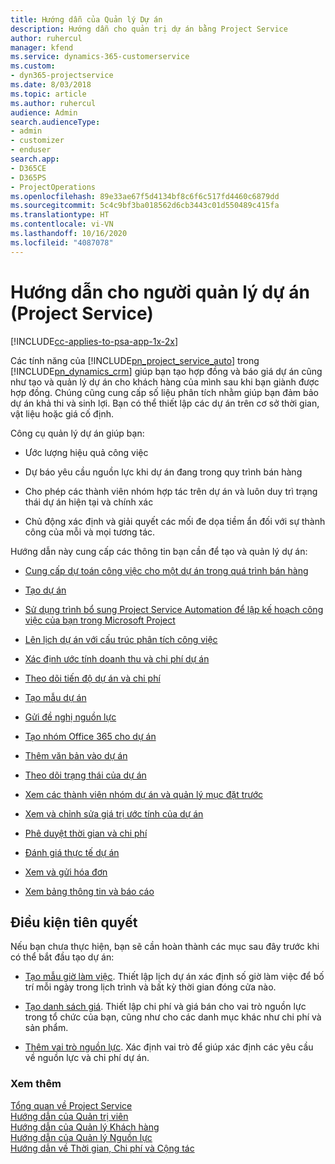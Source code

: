```yaml
---
title: Hướng dẫn của Quản lý Dự án
description: Hướng dẫn cho quản trị dự án bằng Project Service
author: ruhercul
manager: kfend
ms.service: dynamics-365-customerservice
ms.custom:
- dyn365-projectservice
ms.date: 8/03/2018
ms.topic: article
ms.author: ruhercul
audience: Admin
search.audienceType:
- admin
- customizer
- enduser
search.app:
- D365CE
- D365PS
- ProjectOperations
ms.openlocfilehash: 89e33ae67f5d4134bf8c6f6c517fd4460c6879dd
ms.sourcegitcommit: 5c4c9bf3ba018562d6cb3443c01d550489c415fa
ms.translationtype: HT
ms.contentlocale: vi-VN
ms.lasthandoff: 10/16/2020
ms.locfileid: "4087078"
---
```

# <a name="project-manager-guide-project-service"></a>Hướng dẫn cho người quản lý dự án (Project Service)

[!INCLUDE[cc-applies-to-psa-app-1x-2x](../includes/cc-applies-to-psa-app-1x-2x.md)]

Các tính năng của [!INCLUDE[pn_project_service_auto](../includes/pn-project-service-auto.md)] trong [!INCLUDE[pn_dynamics_crm](../includes/pn-dynamics-crm.md)] giúp bạn tạo hợp đồng và báo giá dự án cũng như tạo và quản lý dự án cho khách hàng của mình sau khi bạn giành được hợp đồng. Chúng cũng cung cấp số liệu phân tích nhằm giúp bạn đảm bảo dự án khả thi và sinh lợi. Bạn có thể thiết lập các dự án trên cơ sở thời gian, vật liệu hoặc giá cố định.  
  
 Công cụ quản lý dự án giúp bạn:  
  
-   Ước lượng hiệu quả công việc  
  
-   Dự báo yêu cầu nguồn lực khi dự án đang trong quy trình bán hàng  
  
-   Cho phép các thành viên nhóm hợp tác trên dự án và luôn duy trì trạng thái dự án hiện tại và chính xác  
  
-   Chủ động xác định và giải quyết các mối đe dọa tiềm ẩn đối với sự thành công của mỗi và mọi tương tác.  
  
Hướng dẫn này cung cấp các thông tin bạn cần để tạo và quản lý dự án:  
  
-   [Cung cấp dự toán công việc cho một dự án trong quá trình bán hàng](../psa/provide-estimates-project-during-sales-process.md)  
  
-   [Tạo dự án](../psa/create-project.md)  
  
-   [Sử dụng trình bổ sung Project Service Automation để lập kế hoạch công việc của bạn trong Microsoft Project](../psa/add-plan-work-microsoft-project.md)  
  
-   [Lên lịch dự án với cấu trúc phân tích công việc](../psa/schedule-project-work-breakdown-structure.md)  
  
-   [Xác định ước tính doanh thu và chi phí dự án](../psa/determine-project-cost-revenue-estimates.md)  
  
-   [Theo dõi tiến độ dự án và chi phí](../psa/track-project-progress-cost.md)  
  
-   [Tạo mẫu dự án](../psa/create-project-template.md)  
  
-   [Gửi đề nghị nguồn lực](../psa/submit-resource-requests.md)  
  
-   [Tạo nhóm Office 365 cho dự án](../psa/create-office-365-group-project.md)  
  
-   [Thêm văn bản vào dự án](../psa/add-documents-project.md)  
  
-   [Theo dõi trạng thái của dự án](../psa/track-project-status.md)  
  
-   [Xem các thành viên nhóm dự án và quản lý mục đặt trước](../psa/view-project-team-members-manage-bookings.md)  
  
-   [Xem và chỉnh sửa giá trị ước tính của dự án](../psa/view-edit-project-estimates.md)  
  
-   [Phê duyệt thời gian và chi phí](../psa/approve-time-expenses.md)  
  
-   [Đánh giá thực tế dự án](../psa/review-project-actuals.md)  
  
-   [Xem và gửi hóa đơn](../psa/view-send-invoices.md)  
  
-   [Xem bảng thông tin và báo cáo](../psa/view-dashboards-reports.md)  
  
## <a name="prerequisites"></a>Điều kiện tiên quyết  
 Nếu bạn chưa thực hiện, bạn sẽ cần hoàn thành các mục sau đây trước khi có thể bắt đầu tạo dự án:  
  
-   [Tạo mẫu giờ làm việc](../psa/create-work-hours-template.md). Thiết lập lịch dự án xác định số giờ làm việc để bố trí mỗi ngày trong lịch trình và bất kỳ thời gian đóng cửa nào.  
  
-   [Tạo danh sách giá](../psa/create-price-list.md). Thiết lập chi phí và giá bán cho vai trò nguồn lực trong tổ chức của bạn, cũng như cho các danh mục khác như chi phí và sản phẩm.  
  
-   [Thêm vai trò nguồn lực](../psa/add-resource-roles.md). Xác định vai trò để giúp xác định các yêu cầu về nguồn lực và chi phí dự án.  
  
### <a name="see-also"></a>Xem thêm  
 [Tổng quan về Project Service](../psa/overview.md)   
 [Hướng dẫn của Quản trị viên](../psa/admin-guide.md)   
 [Hướng dẫn của Quản lý Khách hàng](../psa/account-manager-guide.md)   
 [Hướng dẫn của Quản lý Nguồn lực](../psa/resource-manager-guide.md)   
 [Hướng dẫn về Thời gian, Chi phí và Cộng tác](../psa/time-expense-collaboration-guide.md)

